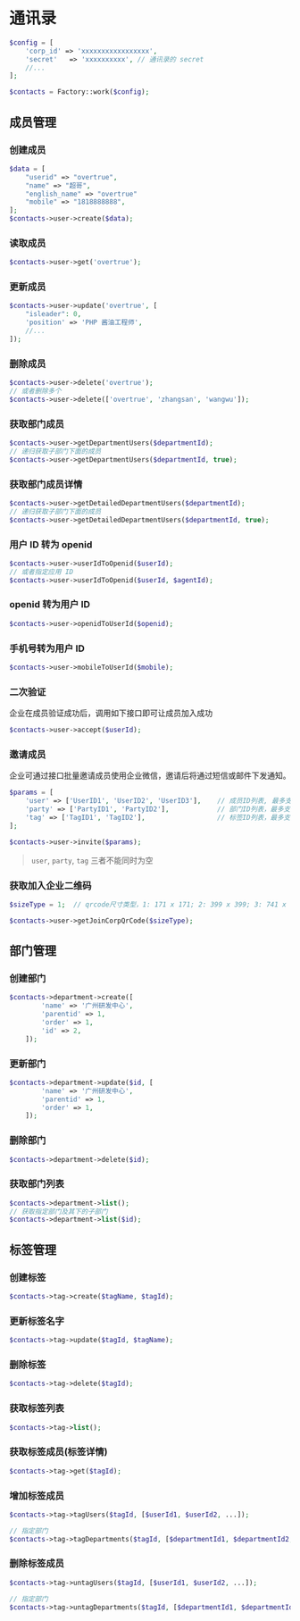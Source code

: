 # 通讯录

```php
$config = [
    'corp_id' => 'xxxxxxxxxxxxxxxxx',
    'secret'   => 'xxxxxxxxxx', // 通讯录的 secret
    //...
];

$contacts = Factory::work($config);
```

## 成员管理
### 创建成员

```php
$data = [
    "userid" => "overtrue",
    "name" => "超哥",
    "english_name" => "overtrue"
    "mobile" => "1818888888",
];
$contacts->user->create($data);
```

### 读取成员

```php
$contacts->user->get('overtrue');
```

### 更新成员

```php
$contacts->user->update('overtrue', [
    "isleader": 0,
    'position' => 'PHP 酱油工程师',
    //...
]);
```

### 删除成员

```php
$contacts->user->delete('overtrue');
// 或者删除多个
$contacts->user->delete(['overtrue', 'zhangsan', 'wangwu']);
```

### 获取部门成员

```php
$contacts->user->getDepartmentUsers($departmentId);
// 递归获取子部门下面的成员
$contacts->user->getDepartmentUsers($departmentId, true);
```

### 获取部门成员详情

```php
$contacts->user->getDetailedDepartmentUsers($departmentId);
// 递归获取子部门下面的成员
$contacts->user->getDetailedDepartmentUsers($departmentId, true);
```

### 用户 ID 转为 openid

```php
$contacts->user->userIdToOpenid($userId);
// 或者指定应用 ID
$contacts->user->userIdToOpenid($userId, $agentId);
```

### openid 转为用户 ID

```php
$contacts->user->openidToUserId($openid);
```

### 手机号转为用户 ID

```php
$contacts->user->mobileToUserId($mobile);
```

### 二次验证

企业在成员验证成功后，调用如下接口即可让成员加入成功

```php
$contacts->user->accept($userId);
```

### 邀请成员

企业可通过接口批量邀请成员使用企业微信，邀请后将通过短信或邮件下发通知。

```php
$params = [
    'user' => ['UserID1', 'UserID2', 'UserID3'],    // 成员ID列表, 最多支持1000个
    'party' => ['PartyID1', 'PartyID2'],            // 部门ID列表，最多支持100个
    'tag' => ['TagID1', 'TagID2'],                  // 标签ID列表，最多支持100个
];

$contacts->user->invite($params);
```

> `user`, `party`, `tag` 三者不能同时为空

### 获取加入企业二维码

```php
$sizeType = 1;  // qrcode尺寸类型，1: 171 x 171; 2: 399 x 399; 3: 741 x 741; 4: 2052 x 2052

$contacts->user->getJoinCorpQrCode($sizeType);
```

## 部门管理

### 创建部门

```php
$contacts->department->create([
        'name' => '广州研发中心',
        'parentid' => 1,
        'order' => 1,
        'id' => 2,
    ]);
```

### 更新部门

```php
$contacts->department->update($id, [
        'name' => '广州研发中心',
        'parentid' => 1,
        'order' => 1,
    ]);
```

### 删除部门

```php
$contacts->department->delete($id);
```

### 获取部门列表

```php
$contacts->department->list();
// 获取指定部门及其下的子部门
$contacts->department->list($id);
```

## 标签管理

### 创建标签

```php
$contacts->tag->create($tagName, $tagId);
```

### 更新标签名字

```php
$contacts->tag->update($tagId, $tagName);
```

### 删除标签

```php
$contacts->tag->delete($tagId);
```

### 获取标签列表

```php
$contacts->tag->list();
```

### 获取标签成员(标签详情)

```php
$contacts->tag->get($tagId);
```

### 增加标签成员

```php
$contacts->tag->tagUsers($tagId, [$userId1, $userId2, ...]);

// 指定部门
$contacts->tag->tagDepartments($tagId, [$departmentId1, $departmentId2, ...]);
```


### 删除标签成员

```php
$contacts->tag->untagUsers($tagId, [$userId1, $userId2, ...]);

// 指定部门
$contacts->tag->untagDepartments($tagId, [$departmentId1, $departmentId2, ...]);
```




